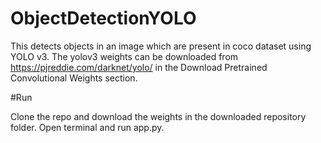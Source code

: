 # ObjectDetectionYOLO

This detects objects in an image which are present in coco dataset using YOLO v3.
The yolov3 weights can be downloaded from https://pjreddie.com/darknet/yolo/ in the Download Pretrained Convolutional Weights section.

#Run

Clone the repo and download the weights in the downloaded repository folder.
Open terminal and run app.py.

